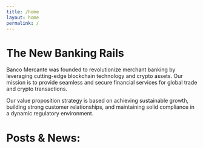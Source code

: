 ```yaml
---
title: /home
layout: home
permalink: /
---
```


# The New Banking Rails

Banco Mercante was founded to revolutionize merchant banking by leveraging cutting-edge blockchain technology and crypto assets. Our mission is to provide seamless and secure financial services for global trade and crypto transactions.

Our value proposition strategy is based on achieving sustainable growth, building strong customer relationships, and maintaining solid compliance in a dynamic regulatory environment.

# Posts & News:
